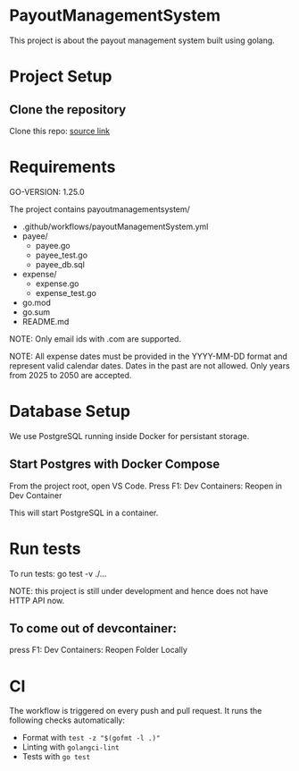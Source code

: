 # PayoutManagementSystem


This project is about the payout management system built using golang.

# Project Setup

## Clone the repository

Clone this repo: <a href = "https://github.com/Swarathmica-infraspec/payout-management-system"> source link  </a>

# Requirements

GO-VERSION: 1.25.0

The project contains payoutmanagementsystem/ <br>

- .github/workflows/payoutManagementSystem.yml <br>
- payee/
  - payee.go <br>
  - payee_test.go <br>
  - payee_db.sql <br>
- expense/
  - expense.go
  - expense_test.go
- go.mod <br>
- go.sum <br>
- README.md <br>


NOTE: Only email ids with .com are supported.

NOTE: All expense dates must be provided in the YYYY-MM-DD format and represent valid calendar dates. Dates in the past are not allowed. Only years from 2025 to 2050 are accepted. 



# Database Setup

We use PostgreSQL running inside Docker for persistant storage.

## Start Postgres with Docker Compose

From the project root, open VS Code. Press F1: Dev Containers: Reopen in Dev Container

This will start PostgreSQL in a container.


# Run tests

To run tests:
go test -v ./...


NOTE: this project is still under development and hence does not have HTTP API now.

## To come out of devcontainer:

press F1: Dev Containers: Reopen Folder Locally


# CI

The workflow is triggered on every push and pull request.
It runs the following checks automatically:
- Format with `test -z "$(gofmt -l .)"`
- Linting with `golangci-lint`
- Tests with `go test`
